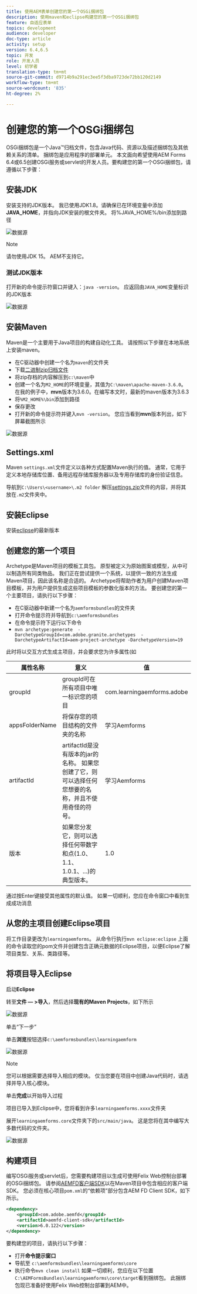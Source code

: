 ```yaml
---
title: 使用AEM表单创建您的第一个OSGi捆绑包
description: 使用maven和eclipse构建您的第一个OSGi捆绑包
feature: 自适应表单
topics: development
audience: developer
doc-type: article
activity: setup
version: 6.4,6.5
topic: 开发
role: 开发人员
level: 初学者
translation-type: tm+mt
source-git-commit: d9714b9a291ec3ee5f3dba9723de72bb120d2149
workflow-type: tm+mt
source-wordcount: '835'
ht-degree: 2%

---
```



# 创建您的第一个OSGi捆绑包

OSGi捆绑包是一个Java™归档文件，包含Java代码、资源以及描述捆绑包及其依赖关系的清单。 捆绑包是应用程序的部署单元。 本文面向希望使用AEM Forms 6.4或6.5创建OSGi服务或servlet的开发人员。要构建您的第一个OSGi捆绑包，请遵循以下步骤：


## 安装JDK

安装支持的JDK版本。 我已使用JDK1.8。请确保已在环境变量中添加&#x200B;**JAVA_HOME**，并指向JDK安装的根文件夹。
将%JAVA_HOME%/bin添加到路径

![数据源](assets/java-home.JPG)

>[!NOTE]
> 请勿使用JDK 15。 AEM不支持它。

### 测试JDK版本

打开新的命令提示符窗口并键入：`java -version`。 应返回由`JAVA_HOME`变量标识的JDK版本

![数据源](assets/java-version.JPG)

## 安装Maven

Maven是一个主要用于Java项目的构建自动化工具。 请按照以下步骤在本地系统上安装maven。

* 在C驱动器中创建一个名为`maven`的文件夹
* 下载[二进制zip归档文件](http://maven.apache.org/download.cgi)
* 将zip存档的内容解压到`c:\maven`中
* 创建一个名为`M2_HOME`的环境变量，其值为`C:\maven\apache-maven-3.6.0`。 在我的例子中，**mvn**&#x200B;版本为3.6.0。在编写本文时，最新的maven版本为3.6.3
* 将`%M2_HOME%\bin`添加到路径
* 保存更改
* 打开新的命令提示符并键入`mvn -version`。 您应当看到&#x200B;**mvn**&#x200B;版本列出，如下屏幕截图所示

![数据源](assets/mvn-version.JPG)

## Settings.xml

Maven `settings.xml`文件定义以各种方式配置Maven执行的值。 通常，它用于定义本地存储库位置、备用远程存储库服务器以及专用存储库的身份验证信息。

导航到`C:\Users\<username>\.m2 folder`
解压[settings.zip](assets/settings.zip)文件的内容，并将其放在`.m2`文件夹中。

## 安装Eclipse

安装[eclipse](https://www.eclipse.org/downloads/)的最新版本

## 创建您的第一个项目

Archetype是Maven项目的模板工具包。 原型被定义为原始图案或模型，从中可以制造所有同类物品。 我们正在尝试提供一个系统，以提供一致的方法生成Maven项目，因此该名称是合适的。 Archetype将帮助作者为用户创建Maven项目模板，并为用户提供生成这些项目模板的参数化版本的方法。
要创建您的第一个主要项目，请执行以下步骤：

* 在C驱动器中新建一个名为`aemformsbundles`的文件夹
* 打开命令提示符并导航到`c:\aemformsbundles`
* 在命令提示符下运行以下命令
* `mvn archetype:generate  -DarchetypeGroupId=com.adobe.granite.archetypes  -DarchetypeArtifactId=aem-project-archetype -DarchetypeVersion=19`

此时将以交互方式生成主项目，并会要求您为许多属性(如

| 属性名称 | 意义 | 值 |
------------------------|---------------------------------------|---------------------
| groupId | groupId可在所有项目中唯一标识您的项目 | com.learningaemforms.adobe |
| appsFolderName | 将保存您的项目结构的文件夹的名称 | 学习Aemforms |
| artifactId | artifactId是没有版本的jar的名称。 如果您创建了它，则可以选择任何您想要的名称，并且不使用奇怪的符号。 | 学习Aemforms |
| 版本 | 如果您分发它，则可以选择任何带数字和点(1.0、1.1、1.0.1、...)的典型版本。 | 1.0 |

通过按Enter键接受其他属性的默认值。
如果一切顺利，您应在命令窗口中看到生成成功消息

## 从您的主项目创建Eclipse项目

将工作目录更改为`learningaemforms`。
从命令行执行`mvn eclipse:eclipse`
上面的命令读取您的pom文件并创建包含正确元数据的Eclipse项目，以便Eclipse了解项目类型、关系、类路径等。

## 将项目导入Eclipse

启动&#x200B;**Eclipse**

转至&#x200B;**文件 — >导入**，然后选择&#x200B;**现有的Maven Projects**，如下所示

![数据源](assets/import-mvn-project.JPG)

单击“下一步”

单击&#x200B;**浏览**&#x200B;按钮选择`c:\aemformsbundles\learningaemform`

![数据源](assets/select-mvn-project.JPG)

>[!NOTE]
>您可以根据需要选择导入相应的模块。 仅当您要在项目中创建Java代码时，请选择并导入核心模块。

单击&#x200B;**完成**&#x200B;以开始导入过程

项目已导入到Eclipse中，您将看到许多`learningaemforms.xxxx`文件夹

展开`learningaemforms.core`文件夹下的`src/main/java`。 这是您将在其中编写大多数代码的文件夹。

![数据源](assets/learning-core.JPG)

## 构建项目

编写OSGi服务或servlet后，您需要构建项目以生成可使用Felix Web控制台部署的OSGi捆绑包。 请参阅[AEMFD客户端SDK](https://repo.adobe.com/nexus/content/repositories/public/com/adobe/aemfd/aemfd-client-sdk/)以在Maven项目中包含相应的客户端SDK。 您必须在核心项目`pom.xml`的“依赖项”部分包含AEM FD Client SDK，如下所示。

```xml
<dependency>
    <groupId>com.adobe.aemfd</groupId>
    <artifactId>aemfd-client-sdk</artifactId>
    <version>6.0.122</version>
</dependency>
```

要构建您的项目，请执行以下步骤：

* 打开&#x200B;**命令提示窗口**
* 导航至 `c:\aemformsbundles\learningaemforms\core`
* 执行命令`mvn clean install`
如果一切顺利，您应在以下位置`C:\AEMFormsBundles\learningaemforms\core\target`看到捆绑包。 此捆绑包现已准备好使用Felix Web控制台部署到AEM中。

